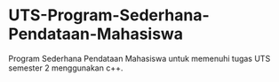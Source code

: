 # UTS-Program-Sederhana-Pendataan-Mahasiswa
Program Sederhana Pendataan Mahasiswa untuk memenuhi tugas UTS semester 2 menggunakan c++.
